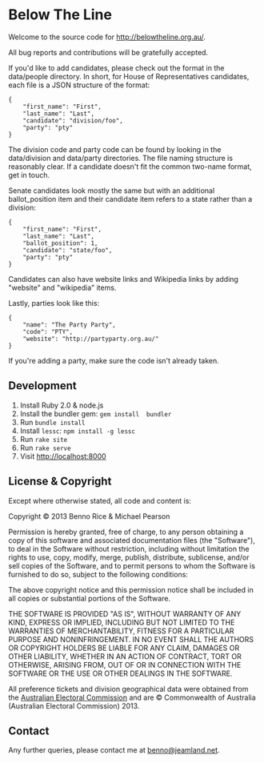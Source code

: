 # Below The Line

Welcome to the source code for http://belowtheline.org.au/.

All bug reports and contributions will be gratefully accepted.

If you'd like to add candidates, please check out the format in the
data/people directory. In short, for House of Representatives candidates,
each file is a JSON structure of the format:

```
{
    "first_name": "First",
    "last_name": "Last",
    "candidate": "division/foo",
    "party": "pty"
}
```

The division code and party code can be found by looking in the data/division
and data/party directories. The file naming structure is reasonably clear. If
a candidate doesn't fit the common two-name format, get in touch.

Senate candidates look mostly the same but with an additional ballot_position
item and their candidate item refers to a state rather than a division:

```
{
    "first_name": "First",
    "last_name": "Last",
    "ballot_position": 1,
    "candidate": "state/foo",
    "party": "pty"
}
```

Candidates can also have website links and Wikipedia links by adding "website"
and "wikipedia" items.

Lastly, parties look like this:

```
{
    "name": "The Party Party",
    "code": "PTY",
    "website": "http://partyparty.org.au/"
}
```

If you're adding a party, make sure the code isn't already taken.

## Development

  1. Install Ruby 2.0 & node.js
  1. Install the bundler gem: `gem install  bundler`
  1. Run `bundle install`
  1. Install `lessc`: `npm install -g lessc`
  1. Run `rake site`
  1. Run `rake serve`
  1. Visit [http://localhost:8000](http://localhost:8000)

## License & Copyright

Except where otherwise stated, all code and content is:

Copyright &copy; 2013 Benno Rice & Michael Pearson

Permission is hereby granted, free of charge, to any person obtaining a copy of this software and associated documentation files (the "Software"), to deal in the Software without restriction, including without limitation the rights to use, copy, modify, merge, publish, distribute, sublicense, and/or sell copies of the Software, and to permit persons to whom the Software is furnished to do so, subject to the following conditions:

The above copyright notice and this permission notice shall be included in all copies or substantial portions of the Software.

THE SOFTWARE IS PROVIDED "AS IS", WITHOUT WARRANTY OF ANY KIND, EXPRESS OR IMPLIED, INCLUDING BUT NOT LIMITED TO THE WARRANTIES OF MERCHANTABILITY, FITNESS FOR A PARTICULAR PURPOSE AND NONINFRINGEMENT. IN NO EVENT SHALL THE AUTHORS OR COPYRIGHT HOLDERS BE LIABLE FOR ANY CLAIM, DAMAGES OR OTHER LIABILITY, WHETHER IN AN ACTION OF CONTRACT, TORT OR OTHERWISE, ARISING FROM, OUT OF OR IN CONNECTION WITH THE SOFTWARE OR THE USE OR OTHER DEALINGS IN THE SOFTWARE.

All preference tickets and division geographical data were obtained from the
[Australian Electoral Commission](http://www.aec.gov.au/) and are &copy;
Commonwealth of Australia (Australian Electoral Commission) 2013.

## Contact

Any further queries, please contact me at benno@jeamland.net.
